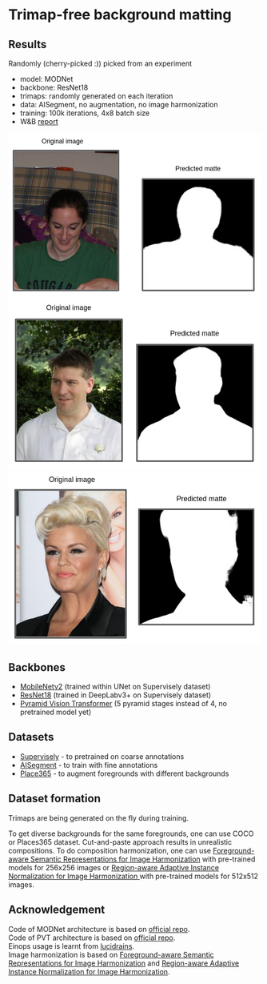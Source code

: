 # Trimap-free background matting


## Results
Randomly (cherry-picked :)) picked from an experiment
- model: MODNet 
- backbone: ResNet18
- trimaps: randomly generated on each iteration
- data: AISegment, no augmentation, no image harmonization
- training: 100k iterations, 4x8 batch size
- W&B [report](https://wandb.ai/bsuleymanov/alpha-matting/reports/MODNet-ResNet18-AISegment--Vmlldzo5MTg4NjY?accessToken=xavo7dyslq9ttkt0onvfh9bf63n7zsfc2n0cn94e5akzf6zdzh5j2fckqns3azzg)

![Good result](https://github.com/bsuleymanov/alpha-matting/blob/main/images/res1.png "Result")
![Good result](https://github.com/bsuleymanov/alpha-matting/blob/main/images/res2.png "Result")
![Bad result](https://github.com/bsuleymanov/alpha-matting/blob/main/images/res3.png "Result")




## Backbones
- [MobileNetv2](https://drive.google.com/file/d/17GZLCi_FHhWo4E4wPobbLAQdBZrlqVnF/view?usp=sharing) (trained within UNet on Supervisely dataset)
- [ResNet18](https://drive.google.com/file/d/1WME_m8CCDupM6tLX6yPt-iA6gpmwQ7Sc/view?usp=sharing) (trained in DeepLabv3+ on Supervisely dataset)
- [Pyramid Vision Transformer](https://github.com/whai362/PVT) (5 pyramid stages instead of 4, no pretrained model yet)


## Datasets
- [Supervisely](https://supervise.ly/explore/projects/supervisely-person-dataset-23304/datasets) - to pretrained on coarse annotations
- [AISegment](https://www.kaggle.com/laurentmih/aisegmentcom-matting-human-datasets) - to train with fine annotations
- [Place365](https://github.com/CSAILVision/places365) - to augment foregrounds with different backgrounds


## Dataset formation
Trimaps are being generated on the fly during training.

To get diverse backgrounds for the same foregrounds, one can use 
COCO or Places365 dataset. Cut-and-paste approach results in unrealistic compositions. 
To do composition harmonization, one can use [Foreground-aware Semantic Representations for Image Harmonization](https://github.com/saic-vul/image_harmonization) with pre-trained models for 256x256 images or 
[Region-aware Adaptive Instance Normalization for Image Harmonization
](https://github.com/junleen/RainNet) with pre-trained models for 512x512 images.

## Acknowledgement
Code of MODNet architecture is based on [official repo](https://github.com/ZHKKKe/MODNet).  
Code of PVT architecture is based on [official repo](https://github.com/whai362/PVT).  
Einops usage is learnt from [lucidrains](https://github.com/lucidrains/vit-pytorch).  
Image harmonization is based on [Foreground-aware Semantic Representations for Image Harmonization](https://github.com/saic-vul/image_harmonization) and [Region-aware Adaptive Instance Normalization for Image Harmonization](https://github.com/junleen/RainNet).

